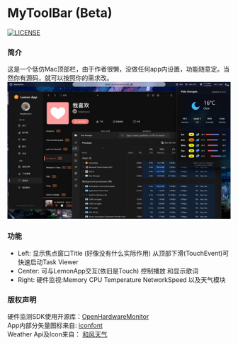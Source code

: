 # MyToolBar (Beta)
[![LICENSE](https://img.shields.io/badge/license-GPL%20v3.0-blue.svg?style=flat-square)](https://github.com/TwilightLemon/MyToolBar/blob/master/LICENSE)
### 简介
  这是一个低仿Mac顶部栏，由于作者很懒，没做任何app内设置，功能随意定。当然你有源码，就可以按照你的需求改。
  ![Main](https://github.com/TwilightLemon/Data/blob/master/50c4d49f1bd71f44cd3bec9e4fdf5fd8.jpg?raw=true)
### 功能
- Left: 显示焦点窗口Title (好像没有什么实际作用) 从顶部下滑(TouchEvent)可快速启动Task Viewer
- Center: 可与LemonApp交互(依旧是Touch) 控制播放 和显示歌词 
- Right: 硬件监视:Memory CPU Temperature NetworkSpeed 以及天气模块
### 版权声明
硬件监测SDK使用开源库：[OpenHardwareMonitor](https://github.com/openhardwaremonitor/openhardwaremonitor)  
App内部分矢量图标来自: [iconfont](https://www.iconfont.cn)  
Weather Api及Icon来自： [和风天气](https://www.qweather.com)
